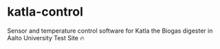 # katla-control
Sensor and temperature control software for Katla the Biogas digester in Aalto University Test Site 🔥
